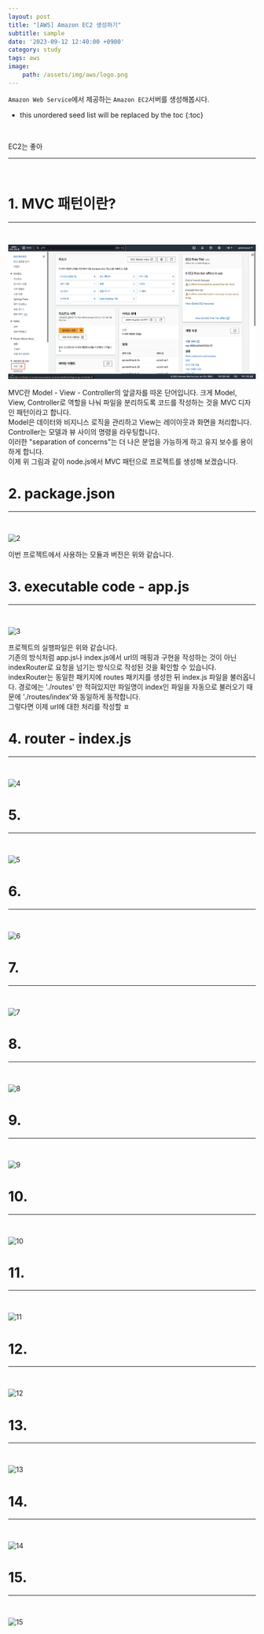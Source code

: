 ```yaml
---
layout: post
title: "[AWS] Amazon EC2 생성하기"
subtitle: sample
date: '2023-09-12 12:40:00 +0900'
category: study
tags: aws
image:
    path: /assets/img/aws/logo.png
---
```


`Amazon Web Service`에서 제공하는 `Amazon EC2`서버를 생성해봅시다.

<!--more-->

* this unordered seed list will be replaced by the toc
{:toc}
<br>

EC2는 좋아

---
<br>

# 1. MVC 패턴이란?
---
<br>

![1](/assets/img/aws/2023-09-12-[AWS]_Amazon_EC2_생성하기/1.png)
<br>

MVC란 Model - View - Controller의 앞글자를 따온 단어입니다. 크게 Model, View, Controller로 역할을 나눠 파일을 분리하도록 코드를 작성하는 것을 MVC 디자인 패턴이라고 합니다.<br>
Model은 데이터와 비지니스 로직을 관리하고 View는 레이아웃과 화면을 처리합니다. Controller는 모델과 뷰 사이의 명령을 라우팅합니다.<br>
이러한 "separation of concerns"는 더 나은 분업을 가능하게 하고 유지 보수를 용이하게 합니다.<br>
이제 위 그림과 같이 node.js에서 MVC 패턴으로 프로젝트를 생성해 보겠습니다.<br>


# 2. package.json
---
<br>

![2](/assets/img/aws/2023-09-12-[AWS]_Amazon_EC2_생성하기/2.png)
<br>

이번 프로젝트에서 사용하는 모듈과 버전은 위와 같습니다.<br>

# 3. executable code - app.js
---
<br>

![3](/assets/img/aws/2023-09-12-[AWS]_Amazon_EC2_생성하기/3.png)
<br>

프로젝트의 실행파일은 위와 같습니다.<br>
기존의 방식처럼 app.js나 index.js에서 url의 매핑과 구현을 작성하는 것이 아닌 indexRouter로 요청을 넘기는 방식으로 작성된 것을 확인할 수 있습니다.<br>
indexRouter는 동일한 패키지에 routes 패키지를 생성한 뒤 index.js 파일을 불러옵니다. 경로에는 './routes' 만 적혀있지만 파일명이 index인 파일을 자동으로 불러오기 때문에 './routes/index'와 동일하게 동작합니다.<br>
그렇다면 이제 url에 대한 처리를 작성할 ㅍ


# 4. router - index.js
---
<br>

![4](/assets/img/aws/2023-09-12-[AWS]_Amazon_EC2_생성하기/4.png)
<br>




# 5. 
---
<br>

![5](/assets/img/aws/2023-09-12-[AWS]_Amazon_EC2_생성하기/5.png)
<br>



# 6. 
---
<br>

![6](/assets/img/aws/2023-09-12-[AWS]_Amazon_EC2_생성하기/6.png)
<br>



# 7. 
---
<br>

![7](/assets/img/aws/2023-09-12-[AWS]_Amazon_EC2_생성하기/7.png)
<br>



# 8. 
---
<br>

![8](/assets/img/aws/2023-09-12-[AWS]_Amazon_EC2_생성하기/8.png)
<br>




# 9. 
---
<br>

![9](/assets/img/aws/2023-09-12-[AWS]_Amazon_EC2_생성하기/9.png)
<br>



# 10. 
---
<br>

![10](/assets/img/aws/2023-09-12-[AWS]_Amazon_EC2_생성하기/10.png)
<br>



# 11. 
---
<br>

![11](/assets/img/aws/2023-09-12-[AWS]_Amazon_EC2_생성하기/11.png)
<br>



# 12. 
---
<br>

![12](/assets/img/aws/2023-09-12-[AWS]_Amazon_EC2_생성하기/12.png)
<br>



# 13. 
---
<br>

![13](/assets/img/aws/2023-09-12-[AWS]_Amazon_EC2_생성하기/13.png)
<br>



# 14. 
---
<br>

![14](/assets/img/aws/2023-09-12-[AWS]_Amazon_EC2_생성하기/14.png)
<br>



# 15. 
---
<br>

![15](/assets/img/aws/2023-09-12-[AWS]_Amazon_EC2_생성하기/15.png)
<br>


